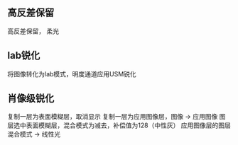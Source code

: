 ## 高反差保留
高反差保留， 柔光


## lab锐化
将图像转化为lab模式，明度通道应用USM锐化


## 肖像级锐化
复制一层为表面模糊层，取消显示
复制一层为应用图像层，图像 -> 应用图像
    图层选中表面模糊层，混合模式为减去，补偿值为128（中性灰）
应用图像层的图层混合模式 -> 线性光
